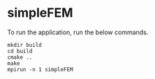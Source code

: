 # simpleFEM
To run the application, run the below commands.

```shell
mkdir build
cd build
cmake ..
make
mpirun -n 1 simpleFEM
```